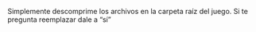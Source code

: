 Simplemente descomprime los archivos en la carpeta raíz del juego. Si te pregunta reemplazar dale a “sí”